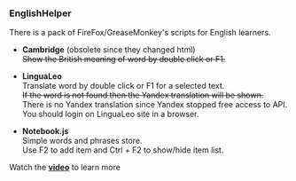 ### EnglishHelper

There is a pack of FireFox/GreaseMonkey's scripts for English learners.

* **Cambridge** (obsolete since they changed html)<br> 
  ~~Show the British meaning of word by double click or F1.~~
  
* **LinguaLeo**<br>
  Translate word by double click or F1 for a selected text.<br>
  ~~If the word is not found then the Yandex translation will be shown.~~<br>
  There is no Yandex translation since Yandex stopped free access to API.<br>
  You should login on LinguaLeo site in a browser.

* **Notebook.js**<br>
  Simple words and phrases store.<br>
  Use F2 to add item and Ctrl + F2 to show/hide item list.
  	 
Watch the [**video**](https://youtu.be/6DQ7-_UUHfE) to learn more
